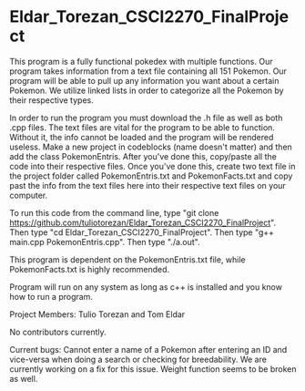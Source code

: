 # Eldar_Torezan_CSCI2270_FinalProject

This program is a fully functional pokedex with multiple functions. Our program takes information from a text file containing all 151 Pokemon. Our program will be able to pull up any information you want about a certain Pokemon. We utilize linked lists in order to categorize all the Pokemon by their respective types.

In order to run the program you must download the .h file as well as both .cpp files. The text files are vital for the program to be able to function. Without it, the info cannot be loaded and the program will be rendered useless. Make a new project in codeblocks (name doesn't matter) and then add the class PokemonEntris. After you've done this, copy/paste all the code into their respective files. Once you've done this, create two text file in the project folder called PokemonEntris.txt and PokemonFacts.txt and copy past the info from the text files here into their respective text files on your computer.

To run this code from the command line, type "git clone https://github.com/tuliotorezan/Eldar_Torezan_CSCI2270_FinalProject". Then type "cd Eldar_Torezan_CSCI2270_FinalProject". Then type "g++ main.cpp PokemonEntris.cpp". Then type "./a.out".

This program is dependent on the PokemonEntris.txt file, while PokemonFacts.txt is highly recommended.

Program will run on any system as long as c++ is installed and you know how to run a program.

Project Members: Tulio Torezan and Tom Eldar

No contributors currently.

Current bugs: Cannot enter a name of a Pokemon after entering an ID and vice-versa when doing a search or checking for breedability. We are currently working on a fix for this issue. Weight function seems to be broken as well.
